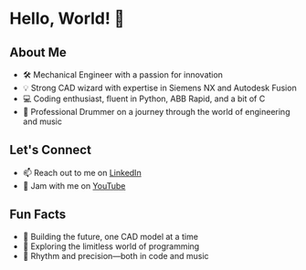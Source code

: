 # Hello, World! 👋

## About Me
- 🛠️ Mechanical Engineer with a passion for innovation
- 💡 Strong CAD wizard with expertise in Siemens NX and Autodesk Fusion
- 💻 Coding enthusiast, fluent in Python, ABB Rapid, and a bit of C
- 🎵 Professional Drummer on a journey through the world of engineering and music

## Let's Connect
- 📫 Reach out to me on [LinkedIn](https://www.linkedin.com/in/danielhjerppe/)
- 🥁 Jam with me on [YouTube](https://www.youtube.com/@DanielHjerppe/videos)

## Fun Facts
- 🔧 Building the future, one CAD model at a time
- 🚀 Exploring the limitless world of programming
- 🥁 Rhythm and precision—both in code and music
